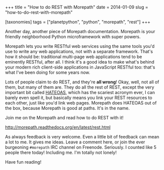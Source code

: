 +++
title = "How to do REST with Morepath"
date = 2014-01-09
slug = "how-to-do-rest-with-morepath"

[taxonomies]
tags = ["planetpython", "python", "morepath", "rest"]
+++

Another day, another piece of Morepath documentation. Morepath is your
friendly neighborhood Python microframework with super powers.

Morepath lets you write RESTful web services using the same tools you'd
use to write any web applications, not with a separate framework. That's
how it should be: traditional multi-page web applications tend to be
eminently RESTful, after all. I think it's a good idea to make what's
behind your modern rich client-side applications in JavaScript RESTful
too: that's what I've been doing for some years now.

Lots of people claim to do REST, and they're **all wrong**! Okay, well,
not all of them, but many of them are. They do all the rest of REST,
except the very important bit called
[HATEOAS](https://en.wikipedia.org/wiki/HATEOAS), which has the scariest
acronym ever, I can barely even spell it, but basically means you link
your REST resources to each other, just like you'd link web pages.
Morepath does HATEOAS out of the box, because Morepath is good at paths.
It's in the name.

Join me on the Morepath and read how to do REST with it!

<http://morepath.readthedocs.org/en/latest/rest.html>

As always feedback is very welcome. Even a little bit of feedback can
mean a lot to me. It gives me ideas. Leave a comment here, or join the
ever burgeoning `#morepath` IRC channel on Freenode. Seriously. I
counted like 5 people there today! Including me. I'm totally not lonely!

Have fun reading!
